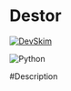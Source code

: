 # Destor
[![DevSkim](https://github.com/wfxey/Destor/actions/workflows/devskim.yml/badge.svg)](https://github.com/wfxey/Destor/actions/workflows/devskim.yml)

![Python](https://img.shields.io/badge/python-3670A0?style=for-the-badge&logo=python&logoColor=ffdd54)

#Description
